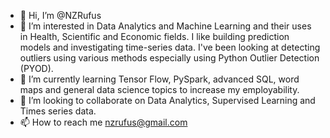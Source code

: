 - 👋 Hi, I’m @NZRufus
- 👀 I’m interested in Data Analytics and Machine Learning and their uses in Health, Scientific and Economic fields. I like building prediction models and investigating time-series data. I've been looking at detecting outliers using various methods especially using Python Outlier Detection (PYOD).
- 🌱 I’m currently learning Tensor Flow, PySpark, advanced SQL, word maps and general data science topics to increase my employability.
- 💞️ I’m looking to collaborate on Data Analytics, Supervised Learning and Times series data.
- 📫 How to reach me nzrufus@gmail.com

<!---
NZRufus/NZRufus is a ✨ special ✨ repository because its `README.md` (this file) appears on your GitHub profile.
You can click the Preview link to take a look at your changes.
--->
